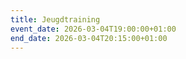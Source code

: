 ```yaml
---
title: Jeugdtraining
event_date: 2026-03-04T19:00:00+01:00
end_date: 2026-03-04T20:15:00+01:00
---
```

